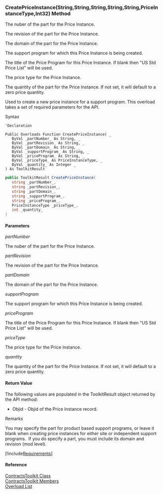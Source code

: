 ﻿### CreatePriceInstance(String,String,String,String,String,PriceInstanceType,Int32) Method

The nuber of the part for the Price Instance.

The revision of the part for the Price Instance.

The domain of the part for the Price Instance.

The support program for which this Price Instance is being created.

The title of the Price Program for this Price Instance. If blank then "US Std Price List" will be used.

The price type for the Price Instance.

The quantity of the part for the Price Instance. If not set, it will default to a zero price quantity.

Used to create a new price instance for a support program. This overload takes a set of required parameters for the API.

Syntax

```vbnet
'Declaration
 
Public Overloads Function CreatePriceInstance( _
   ByVal _partNumber_ As String, _
   ByVal _partRevision_ As String, _
   ByVal _partDomain_ As String, _
   ByVal _supportProgram_ As String, _
   ByVal _priceProgram_ As String, _
   ByVal _priceType_ As PriceInstanceType, _
   ByVal _quantity_ As Integer _
) As ToolkitResult
```

```csharp
public ToolkitResult CreatePriceInstance( 
   string _partNumber_,
   string _partRevision_,
   string _partDomain_,
   string _supportProgram_,
   string _priceProgram_,
   PriceInstanceType _priceType_,
   int _quantity_
)
```

#### Parameters

_partNumber_

The nuber of the part for the Price Instance.

_partRevision_

The revision of the part for the Price Instance.

_partDomain_

The domain of the part for the Price Instance.

_supportProgram_

The support program for which this Price Instance is being created.

_priceProgram_

The title of the Price Program for this Price Instance. If blank then "US Std Price List" will be used.

_priceType_

The price type for the Price Instance.

_quantity_

The quantity of the part for the Price Instance. If not set, it will default to a zero price quantity.

#### Return Value

The following values are populated in the ToolkitResult object returned by the API method:

*   Objid \- Objid of the Price Instance record.

Remarks

You may specify the part for product based support programs, or leave it blank when creating price instances for either site or independent support programs.  If you do specify a part, you must include its domain and revision (mod level).

[!include[Requirements](../partials/requirements.md)]

#### Reference

[ContractsToolkit Class](FChoice.Toolkits.Clarify~FChoice.Toolkits.Clarify.Contracts.ContractsToolkit.md)  
[ContractsToolkit Members](FChoice.Toolkits.Clarify~FChoice.Toolkits.Clarify.Contracts.ContractsToolkit_members.md)  
[Overload List](FChoice.Toolkits.Clarify~FChoice.Toolkits.Clarify.Contracts.ContractsToolkit~CreatePriceInstance.md)